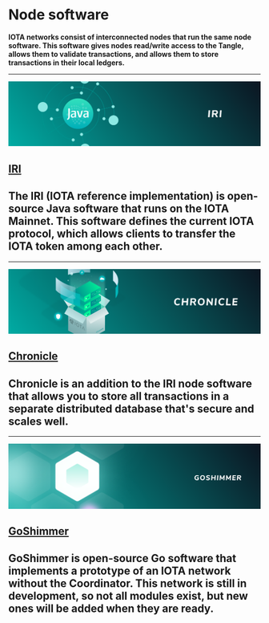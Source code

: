 # Node software

**IOTA networks consist of interconnected nodes that run the same node software. This software gives nodes read/write access to the Tangle, allows them to validate transactions, and allows them to store transactions in their local ledgers.**

-------------------------
![IRI](../images/IRI.png)
## [IRI](../iri/introduction/overview.md)
The IRI (IOTA reference implementation) is open-source Java software that runs on the IOTA Mainnet. This software defines the current IOTA protocol, which allows clients to transfer the IOTA token among each other.
-------------------------

-------------------------
![Chronicle](../images/Chronicle.png)
## [Chronicle](../chronicle/introduction/overview.md)
Chronicle is an addition to the IRI node software that allows you to store all transactions in a separate distributed database that's secure and scales well.
-------------------------

-------------------------
![GoShimmer](../images/GoShimmer.png)
## [GoShimmer](../goshimmer/introduction/overview.md)
GoShimmer is open-source Go software that implements a prototype of an IOTA network without the Coordinator. This network is still in development, so not all modules exist, but new ones will be added when they are ready.
-------------------------

